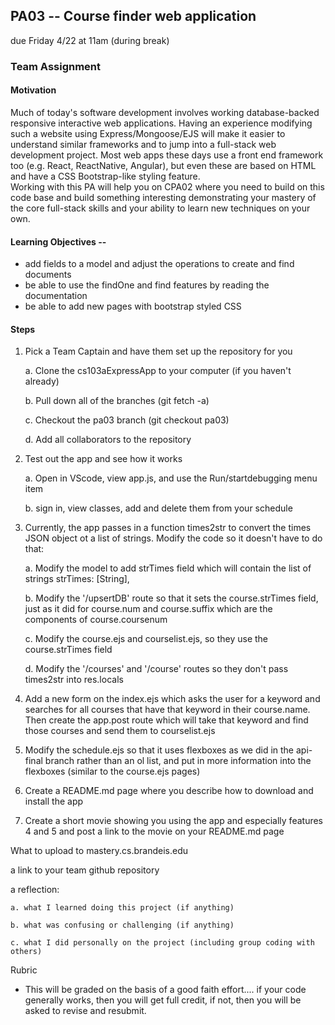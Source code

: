 ## PA03 -- Course finder web application
due Friday 4/22 at 11am (during break)

### Team Assignment

#### Motivation

Much of today's software development involves working database-backed responsive interactive web applications. 
Having an experience modifying such a website using Express/Mongoose/EJS will make it easier to understand similar 
frameworks and to jump into a full-stack web development project.  Most web apps these days use a front end framework 
too (e.g. React, ReactNative, Angular), but even these are based on HTML and have a CSS Bootstrap-like styling feature.  
Working with this PA will help you on CPA02 where you need to build on this code base and build something 
interesting demonstrating your mastery of the core full-stack skills and your ability to learn new techniques on your own.


#### Learning Objectives --
  * add fields to a model and adjust the operations to create and find documents
  * be able to use the findOne and find features by reading the documentation
  * be able to add new pages with bootstrap styled CSS

#### Steps

1. Pick a Team Captain and have them set up the repository for you 

    a. Clone the cs103aExpressApp to your computer (if you haven't already)

    b. Pull down all of the branches (git fetch -a)

    c. Checkout the pa03 branch (git checkout pa03)

    d. Add all collaborators to the repository

2. Test out the app and see how it works

    a. Open in VScode, view app.js, and use the Run/startdebugging menu item

    b. sign in, view classes, add and delete them from your schedule

3. Currently, the app passes in a function times2str to convert the times JSON object ot a list of strings.  Modify the code so it doesn't have to do that:

    a. Modify the model to add strTimes field which will contain the list of strings strTimes: [String],

    b. Modify the  '/upsertDB' route so that it sets the course.strTimes field, just as it did for course.num and course.suffix which are the components of course.coursenum

    c. Modify the course.ejs and courselist.ejs, so they use the course.strTimes field

    d. Modify the '/courses' and '/course' routes so they don't pass times2str into res.locals

4. Add a new form on the index.ejs which asks the user for a keyword and searches for all courses that have that keyword in their course.name. Then create the app.post route which will take that keyword and find those courses and send them to courselist.ejs

5. Modify the schedule.ejs so that it uses flexboxes as we did in the api-final branch rather than an ol list, and put in more information into the flexboxes (similar to the course.ejs pages)

6. Create a README.md page where you describe how to download and install the app

7. Create a short movie showing you using the app and especially features 4 and 5 and post a link to the movie on your README.md page 

What to upload to mastery.cs.brandeis.edu

a link to your team github repository

a reflection:

    a. what I learned doing this project (if anything)
  
    b. what was confusing or challenging (if anything)
  
    c. what I did personally on the project (including group coding with others)

Rubric
  * This will be graded on the basis of a good faith effort.... if your code generally works, then you will get full credit, if not, then you will be asked to revise and resubmit.



